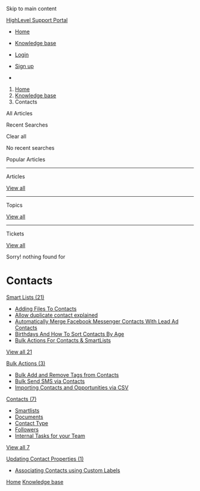 Skip to main content

[ HighLevel Support Portal ](https://help.gohighlevel.com)

  * [ Home ](/support/home)
  * [ Knowledge base ](/support/solutions)

  * [Login](/support/login)
  * [Sign up](/support/signup)
  * 

  1. [Home](/support/home)
  2. [Knowledge base](/support/solutions)
  3. Contacts

All  Articles 

Recent Searches

Clear all

No recent searches

Popular Articles

* * *

Articles

[View all](/support/search/solutions)

* * *

Topics

[View all](/support/search/topics)

* * *

Tickets

[View all](/support/search/tickets)

Sorry! nothing found for   

# Contacts

[ Smart Lists (21)](/support/solutions/folders/48000666017)

  * [Adding Files To Contacts](/support/solutions/articles/48001171922-adding-files-to-contacts)
  * [Allow duplicate contact explained](/support/solutions/articles/48001181714-allow-duplicate-contact-explained)
  * [Automatically Merge Facebook Messenger Contacts With Lead Ad Contacts](/support/solutions/articles/48001146104-automatically-merge-facebook-messenger-contacts-with-lead-ad-contacts)
  * [Birthdays And How To Sort Contacts By Age](/support/solutions/articles/48001077108-birthdays-and-how-to-sort-contacts-by-age)
  * [Bulk Actions For Contacts & SmartLists](/support/solutions/articles/48001167703-bulk-actions-for-contacts-smartlists)

[View all 21](/support/solutions/folders/48000666017)

[ Bulk Actions (3)](/support/solutions/folders/155000000591)

  * [Bulk Add and Remove Tags from Contacts](/support/solutions/articles/155000002830-bulk-add-and-remove-tags-from-contacts)
  * [Bulk Send SMS via Contacts](/support/solutions/articles/155000003859-bulk-send-sms-via-contacts)
  * [Importing Contacts and Opportunities via CSV](/support/solutions/articles/155000003905-importing-contacts-and-opportunities-via-csv)

[ Contacts (7)](/support/solutions/folders/155000000198)

  * [Smartlists](/support/solutions/folders/155000000199)
  * [Documents](/support/solutions/folders/155000000200)
  * [Contact Type](/support/solutions/articles/155000001302-contact-type)
  * [Followers](/support/solutions/articles/155000001362-followers)
  * [Internal Tasks for your Team](/support/solutions/articles/155000001703-internal-tasks-for-your-team)

[View all 7](/support/solutions/folders/155000000198)

[ Updating Contact Properties (1)](/support/solutions/folders/155000000911)

  * [Associating Contacts using Custom Labels](/support/solutions/articles/155000003918-associating-contacts-using-custom-labels)

[Home](/support/home) [Knowledge base](/support/solutions)
